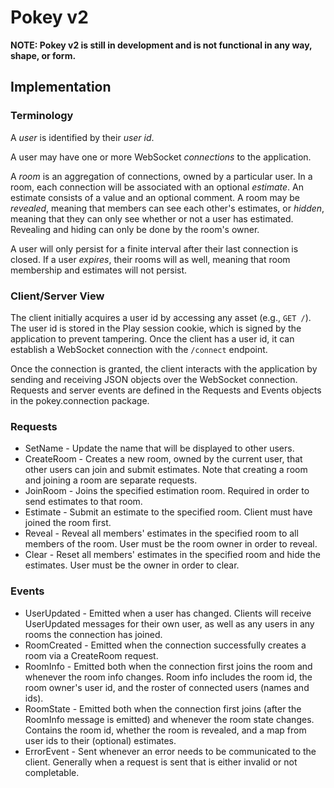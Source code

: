 Pokey v2
========

**NOTE: Pokey v2 is still in development and is not functional in any way, shape, or form.**

## Implementation

### Terminology

A *user* is identified by their *user id*.

A user may have one or more WebSocket *connections* to the application.

A *room* is an aggregation of connections, owned by a particular user. In a room, each connection
will be associated with an optional *estimate*. An estimate consists of a value and an optional
comment. A room may be *revealed*, meaning that members can see each other's estimates, or *hidden*,
meaning that they can only see whether or not a user has estimated. Revealing and hiding can only
be done by the room's owner.

A user will only persist for a finite interval after their last connection is closed. If a user
*expires*, their rooms will as well, meaning that room membership and estimates will not persist.

### Client/Server View

The client initially acquires a user id by accessing any asset (e.g., `GET /`). The user id is
stored in the Play session cookie, which is signed by the application to prevent tampering. Once the
 client has a user id, it can establish a WebSocket connection with the `/connect` endpoint.

Once the connection is granted, the client interacts with the application by sending and receiving
JSON objects over the WebSocket connection. Requests and server events are defined in the Requests
and Events objects in the pokey.connection package.

### Requests

* SetName - Update the name that will be displayed to other users.
* CreateRoom - Creates a new room, owned by the current user, that other users can join and submit
               estimates. Note that creating a room and joining a room are separate requests.
* JoinRoom - Joins the specified estimation room. Required in order to send estimates to that room.
* Estimate - Submit an estimate to the specified room. Client must have joined the room first.
* Reveal - Reveal all members' estimates in the specified room to all members of the room. User must
           be the room owner in order to reveal.
* Clear - Reset all members' estimates in the specified room and hide the estimates. User must be
          the owner in order to clear.

### Events

* UserUpdated - Emitted when a user has changed. Clients will receive UserUpdated messages for their
                own user, as well as any users in any rooms the connection has joined.
* RoomCreated - Emitted when the connection successfully creates a room via a CreateRoom request.
* RoomInfo - Emitted both when the connection first joins the room and whenever the room info
             changes. Room info includes the room id, the room owner's user id, and the roster of
             connected users (names and ids).
* RoomState - Emitted both when the connection first joins (after the RoomInfo message is emitted)
              and whenever the room state changes. Contains the room id, whether the room is
              revealed, and a map from user ids to their (optional) estimates.
* ErrorEvent - Sent whenever an error needs to be communicated to the client. Generally when a
               request is sent that is either invalid or not completable.
